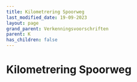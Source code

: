 ```yaml
---
title: Kilometrering Spoorweg
last_modified_date: 19-09-2023
layout: page
grand_parent: Verkenningsvoorschriften
parent: K
has_children: false
---
```


Kilometrering Spoorweg
======================

